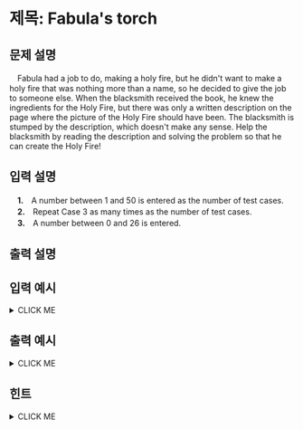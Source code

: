 # 제목: Fabula's torch

## 문제 설명
　Fabula had a job to do, making a holy fire, but he didn't want to make a holy fire that was nothing more than a name, so he decided to give the job to someone else.
When the blacksmith received the book, he knew the ingredients for the Holy Fire, but there was only a written description on the page where the picture of the Holy Fire should have been.
The blacksmith is stumped by the description, which doesn't make any sense. Help the blacksmith by reading the description and solving the problem so that he can create the Holy Fire!

## 입력 설명
　**1.**　A number between 1 and 50 is entered as the number of test cases.<br>
　**2.**　Repeat Case 3 as many times as the number of test cases.<br>
　**3.**　A number between 0 and 26 is entered.<br>

## 출력 설명



## 입력 예시
<details><summary>CLICK ME</summary>
<pre>
<strong>1</strong>
<strong>3</strong>
<strong>5</strong><br>
</pre>
</details>

## 출력 예시
<details><summary>CLICK ME</summary>
<pre>
A
A<br>
 B
BAB
 B
BBB
BAB
BBB<br>
  C
 CBC
CBABC
 CBC
  C
CCCCC
CBBBC
CBABC
CBBBC
CCCCC<br>
END.
</pre>
</details>

## 힌트
<details><summary>CLICK ME</summary>
 NO HINT.
</details>

